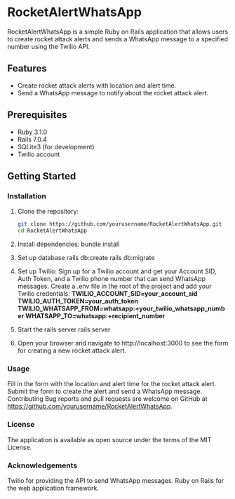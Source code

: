 # RocketAlertWhatsApp

RocketAlertWhatsApp is a simple Ruby on Rails application that allows users to create rocket attack alerts and sends a WhatsApp message to a specified number using the Twilio API.

## Features

- Create rocket attack alerts with location and alert time.
- Send a WhatsApp message to notify about the rocket attack alert.

## Prerequisites

- Ruby 3.1.0
- Rails 7.0.4
- SQLite3 (for development)
- Twilio account

## Getting Started

### Installation

1. Clone the repository:

   ```bash
   git clone https://github.com/yourusername/RocketAlertWhatsApp.git
   cd RocketAlertWhatsApp

2. Install dependencies:
  bundle install

3. Set up database
  rails db:create
  rails db:migrate

4. Set up Twilio:
  Sign up for a Twilio account and get your Account SID, Auth Token, and a Twilio phone number that can send WhatsApp messages.
  Create a .env file in the root of the project and add your Twilio credentials:
  **TWILIO_ACCOUNT_SID=your_account_sid
TWILIO_AUTH_TOKEN=your_auth_token
TWILIO_WHATSAPP_FROM=whatsapp:+your_twilio_whatsapp_number
WHATSAPP_TO=whatsapp:+recipient_number**

5. Start the rails server
    rails server
   
6. Open your browser and navigate to http://localhost:3000 to see the form for creating a new rocket attack alert.


### Usage
Fill in the form with the location and alert time for the rocket attack alert.
Submit the form to create the alert and send a WhatsApp message.
Contributing
Bug reports and pull requests are welcome on GitHub at https://github.com/yourusername/RocketAlertWhatsApp.

### License
The application is available as open source under the terms of the MIT License.

### Acknowledgements
Twilio for providing the API to send WhatsApp messages.
Ruby on Rails for the web application framework.
